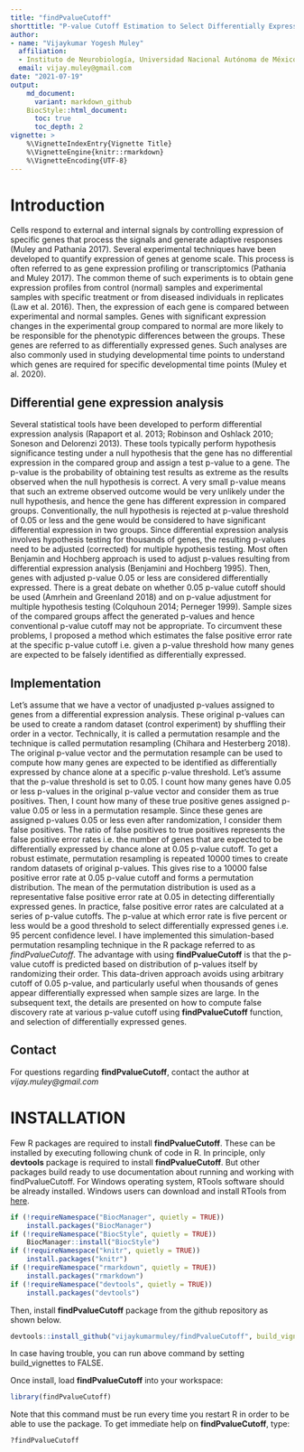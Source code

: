 ```yaml
---
title: "findPvalueCutoff"
shorttitle: "P-value Cutoff Estimation to Select Differentially Expressed Genes"
author:
- name: "Vijaykumar Yogesh Muley"
  affiliation: 
  - Instituto de Neurobiología, Universidad Nacional Autónoma de México, Querétaro, Mexico
  email: vijay.muley@gmail.com
date: "2021-07-19"
output:
    md_document:
      variant: markdown_github
    BiocStyle::html_document:
      toc: true
      toc_depth: 2
vignette: >
    %\VignetteIndexEntry{Vignette Title}
    %\VignetteEngine{knitr::rmarkdown}
    %\VignetteEncoding{UTF-8}  
---
```




# Introduction

Cells respond to external and internal signals by controlling expression of specific genes that process the signals and generate adaptive responses (Muley and Pathania 2017). Several experimental techniques have been developed to quantify expression of genes at genome scale. This process is often referred to as gene expression profiling or transcriptomics (Pathania and Muley 2017). The common theme of such experiments is to obtain gene expression profiles from control (normal) samples and experimental samples with specific treatment or from diseased individuals in replicates (Law et al. 2016). Then, the expression of each gene is compared between experimental and normal samples. Genes with significant expression changes in the experimental group compared to normal are more likely to be responsible for the phenotypic differences between the groups. These genes are referred to as differentially expressed genes. Such analyses are also commonly used in studying developmental time points to understand which genes are required for specific developmental time points (Muley et al. 2020). 

## Differential gene expression analysis

Several statistical tools have been developed to perform differential expression analysis (Rapaport et al. 2013; Robinson and Oshlack 2010; Soneson and Delorenzi 2013). These tools typically perform hypothesis significance testing under a null hypothesis that the gene has no differential expression in the compared group and assign a test p-value to a gene. The p-value is the probability of obtaining test results as extreme as the results observed when the null hypothesis is correct. A very small p-value means that such an extreme observed outcome would be very unlikely under the null hypothesis, and hence the gene has different expression in compared groups. Conventionally, the null hypothesis is rejected at p-value threshold of 0.05 or less and the gene would be considered to have significant differential expression in two groups. Since differential expression analysis involves hypothesis testing for thousands of genes, the resulting p-values need to be adjusted (corrected) for multiple hypothesis testing. Most often Benjamin and Hochberg approach is used to adjust p-values resulting from differential expression analysis (Benjamini and Hochberg 1995). Then, genes with adjusted p-value 0.05 or less are considered differentially expressed. There is a great debate on whether 0.05 p-value cutoff should be used (Amrhein and Greenland 2018) and on p-value adjustment for multiple hypothesis testing (Colquhoun 2014; Perneger 1999). Sample sizes of the compared groups affect the generated p-values and hence conventional p-value cutoff may not be appropriate. To circumvent these problems, I proposed a method which estimates the false positive error rate at the specific p-value cutoff i.e. given a p-value threshold how many genes are expected to be falsely identified as differentially expressed. 

## Implementation

Let’s assume that we have a vector of unadjusted p-values assigned to genes from a differential expression analysis. These original p-values can be used to create a random dataset (control experiment) by shuffling their order in a vector. Technically, it is called a permutation resample and the technique is called permutation resampling (Chihara and Hesterberg 2018). The original p-value vector and the permutation resample can be used to compute how many genes are expected to be identified as differentially expressed by chance alone at a specific p-value threshold. Let’s assume that the p-value threshold is set to 0.05. I count how many genes have 0.05 or less p-values in the original p-value vector and consider them as true positives. Then, I count how many of these true positive genes assigned p-value 0.05 or less in a permutation resample. Since these genes are assigned p-values 0.05 or less even after randomization, I consider them false positives. The ratio of false positives to true positives represents the false positive error rates i.e. the number of genes that are expected to be differentially expressed by chance alone at 0.05 p-value cutoff. To get a robust estimate, permutation resampling is repeated 10000 times to create random datasets of original p-values. This gives rise to a 10000 false positive error rate at 0.05 p-value cutoff and forms a permutation distribution. The mean of the permutation distribution is used as a representative false positive error rate at 0.05 in detecting differentially expressed genes. In practice, false positive error rates are calculated at a series of p-value cutoffs. The p-value at which error rate is five percent or less would be a good threshold to select differentially expressed genes i.e. 95 percent confidence level. I have implemented this simulation-based permutation resampling technique in the R package referred to as *findPvalueCutoff*. The advantage with using **findPvalueCutoff** is that the p-value cutoff is predicted based on distribution of p-values itself by randomizing their order. This data-driven approach avoids using arbitrary cutoff of 0.05 p-value, and particularly useful when thousands of genes appear differentially expressed when sample sizes are large. In the subsequent text, the details are presented on how to compute false discovery rate at various p-value cutoff using **findPvalueCutoff** function, and selection of differentially expressed genes.


## Contact

For questions regarding **findPvalueCutoff**, contact the author at *vijay.muley\@gmail.com*

# INSTALLATION

Few R packages are required to install **findPvalueCutoff**.  These can be installed by executing following chunk of code in R. In principle, only **devtools** package is required to install **findPvalueCutoff**. But other packages build ready to use documentation about running and working with findPvalueCutoff. For Windows operating system, RTools software should be already installed. Windows users can download and install RTools from [here](https://cran.r-project.org/bin/windows/Rtools/). 


```r
if (!requireNamespace("BiocManager", quietly = TRUE))
    install.packages("BiocManager")
if (!requireNamespace("BiocStyle", quietly = TRUE))
    BiocManager::install("BiocStyle")
if (!requireNamespace("knitr", quietly = TRUE))
    install.packages("knitr")
if (!requireNamespace("rmarkdown", quietly = TRUE))
    install.packages("rmarkdown")
if (!requireNamespace("devtools", quietly = TRUE))
    install.packages("devtools")
```

Then, install **findPvalueCutoff** package from the github repository as shown below.


```r
devtools::install_github("vijaykumarmuley/findPvalueCutoff", build_vignettes = TRUE)

```

In case having trouble, you can run above command by setting build_vignettes to FALSE. 

Once install, load **findPvalueCutoff** into your workspace:



```r
library(findPvalueCutoff)
```

Note that this command must be run every time you restart R in order to be able to use the
package. To get immediate help on **findPvalueCutoff**, type:



```r
?findPvalueCutoff
```


















